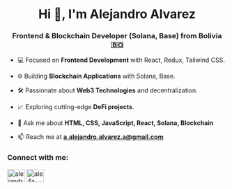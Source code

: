 <h1 align="center">Hi 👋, I'm Alejandro Alvarez</h1>
<h3 align="center">Frontend & Blockchain Developer (Solana, Base) from Bolivia 🇧🇴</h3>


- 💻 Focused on **Frontend Development** with React, Redux, Tailwind CSS.
- 🌐 Building **Blockchain Applications** with Solana, Base.
- 🛠️ Passionate about **Web3 Technologies** and decentralization.
- 📈 Exploring cutting-edge **DeFi projects**.

- 💬 Ask me about **HTML, CSS, JavaScript, React, Solana, Blockchain**

- 📫 Reach me at **a.alejandro.alvarez.a@gmail.com**

<h3 align="left">Connect with me:</h3>
<p align="left">
<a href="https://linkedin.com/in/alejandroalvarez4a" target="blank"><img align="center" src="https://raw.githubusercontent.com/rahuldkjain/github-profile-readme-generator/master/src/images/icons/Social/linked-in-alt.svg" alt="alejandroalvarez4a" height="30" width="40" /></a>
<a href="https://www.youtube.com/@ale4a" target="blank"><img align="center" src="https://raw.githubusercontent.com/rahuldkjain/github-profile-readme-generator/master/src/images/icons/Social/youtube.svg" alt="ale4a" height="30" width="40" /></a>
</p>
